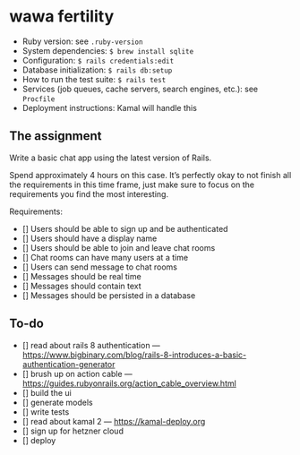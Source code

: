 # wawa fertility

- Ruby version: see `.ruby-version`
- System dependencies: `$ brew install sqlite`
- Configuration: `$ rails credentials:edit`
- Database initialization: `$ rails db:setup`
- How to run the test suite: `$ rails test`
- Services (job queues, cache servers, search engines, etc.): see `Procfile`
- Deployment instructions: Kamal will handle this

## The assignment

Write a basic chat app using the latest version of Rails.

Spend approximately 4 hours on this case. It’s perfectly okay to not finish all the requirements in this time frame, just make sure to focus on the requirements you find the most interesting.

Requirements:

- [] Users should be able to sign up and be authenticated
- [] Users should have a display name
- [] Users should be able to join and leave chat rooms
- [] Chat rooms can have many users at a time
- [] Users can send message to chat rooms
- [] Messages should be real time
- [] Messages should contain text
- [] Messages should be persisted in a database

## To-do

- [] read about rails 8 authentication — https://www.bigbinary.com/blog/rails-8-introduces-a-basic-authentication-generator
- [] brush up on action cable — https://guides.rubyonrails.org/action_cable_overview.html
- [] build the ui
- [] generate models
- [] write tests
- [] read about kamal 2 — https://kamal-deploy.org
- [] sign up for hetzner cloud
- [] deploy
